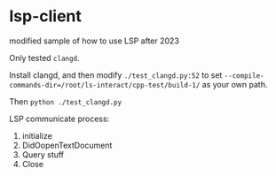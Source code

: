 # lsp-client

modified sample of how to use LSP after 2023

Only tested `clangd`.

Install clangd, and then modify `./test_clangd.py:52` to set `--compile-commands-dir=/root/ls-interact/cpp-test/build-1/` as your own path.

Then `python ./test_clangd.py`

LSP communicate process:

1. initialize
2. DidOopenTextDocument
3. Query stuff
4. Close
